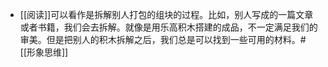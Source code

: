 - [[阅读]]可以看作是拆解别人打包的组块的过程。比如，别人写成的一篇文章或者书籍，我们会去拆解。就像是用乐高积木搭建的成品，不一定满足我们的审美。但是把别人的积木拆解之后，我们总是可以找到一些可用的材料。#[[形象思维]]
